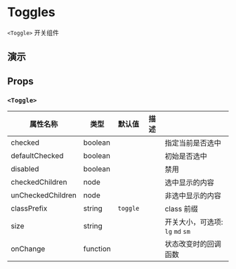 # Toggles [<i class="icon icon-edit2" ></i>](https://github.com/rsuite/rsuite.github.io/blob/master/src/components/toggle/index.md)

`<Toggle>` 开关组件


## 演示

<!--{demo}-->



## Props

### `<Toggle>`

| 属性名称              | 类型       | 默认值      | 描述  |                          |
|-------------------|----------|----------|-----|--------------------------|
| checked           | boolean  |          |     | 指定当前是否选中                 |
| defaultChecked    | boolean  |          |     | 初始是否选中                   |
| disabled          | boolean  |          |     | 禁用                       |
| checkedChildren   | node     |          |     | 选中显示的内容                  |
| unCheckedChildren | node     |          |     | 非选中显示的内容                 |
| classPrefix       | string   | `toggle` |     | class 前缀                 |
| size              | string   |          |     | 开关大小，可选项: `lg` `md` `sm` |
| onChange          | function |          |     | 状态改变时的回调函数               |

